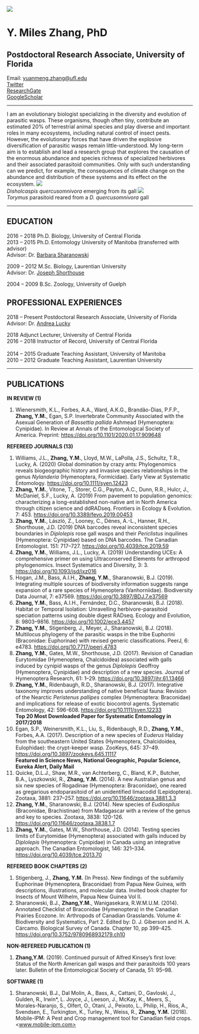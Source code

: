 ![](Photos/Miles_Photo.jpg)
# Y. Miles Zhang, PhD
## Postdoctoral Research Associate, University of Florida
Email: yuanmeng.zhang@ufl.edu<br>
[Twitter](https://twitter.com/ymilesz)<br>
[ResearchGate](https://www.researchgate.net/profile/Yuanmeng_Zhang)<br>
[GoogleScholar](https://scholar.google.com/citations?user=kUZTyoQAAAAJ&hl=en)<br>

___

I am an evolutionary biologist specializing in the diversity and evolution of parasitic wasps. These organisms, though often tiny, contribute an estimated 20% of terrestrial animal species and play diverse and important roles in many ecosystems, including natural control of insect pests. However, the evolutionary forces that have driven the explosive diversification of parasitic wasps remain little-understood. My long-term aim is to establish and lead a research group that explores the causation of the enormous abundance and species richness of specialized herbivores and their associated parasitoid communities. Only with such understanding can we predict, for example, the consequences of climate change on the abundance and distribution of these systems and its effect on the ecosystem.
![](Photos/Disholcaspis.jpg) <br>
_Disholcaspis quercusomnivora_ emerging from its gall
![](Photos/Torymus.jpg) <br>
_Torymus_ parasitoid reared from a _D. quercusomnivora_ gall
___

## EDUCATION
2016 – 2018	Ph.D. Biology, University of Central Florida <br>
2013 – 2015	Ph.D. Entomology University of Manitoba (transferred with advisor) <br>
Advisor: Dr. [Barbara Sharanowski](https://sciences.ucf.edu/biology/sharanowski-lab/)

2009 – 2012	M.Sc. Biology, Laurentian University <br>
Advisor: Dr. [Joseph Shorthouse](https://laurentian.ca/faculty/jshorthous) <br>

2004 – 2009	B.Sc. Zoology, University of Guelph

## PROFESSIONAL EXPERIENCES

2018 – Present	Postdoctoral Research Associate, University of Florida <br>
Advisor: Dr. [Andrea Lucky](http://www.andrealucky.com/) <br>

2018	Adjunct Lecturer, University of Central Florida <br>
2016 – 2018	Instructor of Record, University of Central Florida <br>	
2014 – 2015	Graduate Teaching Assistant, University of Manitoba <br>
2010 – 2012	Graduate Teaching Assistant, Laurentian University <br>

___

## PUBLICATIONS 

**IN REVIEW (1)**
1.	Wienersmith, K.L., Forbes, A.A., Ward, A.K.G., Brandão-Dias, P.F.P., **Zhang, Y.M.**, Egan, S.P. Invertebrate Community Associated with the Asexual Generation of _Bassettia pallida_ Ashmead (Hymenoptera: Cynipidae). In Review at Annals of the Entomological Society of America. Preprint: <https://doi.org/10.1101/2020.01.17.909648>

**REFEREED JOURNALS (13)**

1.	Williams, J.L., **Zhang, Y.M.**, Lloyd, M.W., LaPolla, J.S., Schultz, T.R., Lucky, A. (2020) Global domination by crazy ants: Phylogenomics reveals biogeographic history and invasive species relationships in the genus _Nylanderia_ (Hymenoptera, Formicidae). Early View at Systematic Entomology. <https://doi.org/10.1111/syen.12423>
2.	**Zhang, Y.M.**, Vitone, T., Storer, C.G., Payton, A.C., Dunn, R.R., Hulcr, J., McDaniel, S.F., Lucky, A. (2019) From pavement to population genomics: characterizing a long-established non-native ant in North America through citizen science and ddRADseq. Frontiers in Ecology & Evolution. 7: 453. <https://doi.org/10.3389/fevo.2019.00453>
3.	**Zhang, Y.M.**, László, Z., Looney, C., Dénes, A.-L., Hanner, R.H., Shorthouse, J.D. (2019) DNA barcodes reveal inconsistent species boundaries in _Diplolepis_ rose gall wasps and their _Periclistus_ inquilines (Hymenoptera: Cynipidae) based on DNA barcodes. The Canadian Entomologist. 151: 717–727. <https://doi.org/10.4039/tce.2019.59>
4.	**Zhang, Y.M.**, Williams, J.L., Lucky, A. (2019) Understanding UCEs: A comprehensive primer on using Ultraconserved Elements for arthropod phylogenomics. Insect Systematics and Diversity, 3: 3. <https://doi.org/10.1093/isd/ixz016>
5.	Hogan, J.M., Bass, A.I.H., **Zhang, Y.M.**, Sharanowski, B.J. (2019). Integrating multiple sources of biodiversity information suggests range expansion of a rare species of Hymenoptera (Vanhorniidae). Biodiversity Data Journal, 7: e37569. <https://doi.org/10.3897/BDJ.7.e37569>
6.	**Zhang, Y.M.**, Bass, A.I.H., Fernández, D.C., Sharanowski, B.J. (2018). Habitat or Temporal Isolation: Unravelling herbivore-parasitoid speciation patterns using double digest RADseq. Ecology and Evolution, 8: 9803–9816. <https://doi.org/10.1002/ece3.4457>
7.	**Zhang, Y.M.**, Stigenberg, J., Meyer, J., Sharanowski, B.J. (2018). Multilocus phylogeny of the parasitic wasps in the tribe Euphorini (Braconidae: Euphorinae) with revised generic classifications. PeerJ, 6: e4783. <https://doi.org/10.7717/peerj.4783>
8.	**Zhang, Y.M.**, Gates, M.W., Shorthouse, J.D. (2017). Revision of Canadian Eurytomidae (Hymenoptera, Chalcidoidea) associated with galls induced by cynipid wasps of the genus _Diplolepis_ Geoffroy (Hymenoptera, Cynipidae) and description of a new species. Journal of Hymenoptera Research, 61: 1–29. <https://doi.org/10.3897/jhr.61.13466>
9.	**Zhang, Y.M.**, Ridenbaugh, R.D., Sharanowski, B.J. (2017). Integrative taxonomy improves understanding of native beneficial fauna: Revision of the Nearctic _Peristenus pallipes_ complex (Hymenoptera: Braconidae) and implications for release of exotic biocontrol agents. Systematic Entomology, 42: 596-608. <https://doi.org/10.1111/syen.12233> <br>
**Top 20 Most Downloaded Paper for Systematic Entomology in 2017/2018**
10.	Egan, S.P., Weinersmith, K.L., Liu, S., Ridenbaugh, R.D., **Zhang, Y.M.**, Forbes, A.A. (2017). Description of a new species of _Euderus_ Haliday from the southeastern United States (Hymenoptera, Chalcidoidea, Eulophidae): the crypt-keeper wasp. ZooKeys, 645: 37–49. <https://doi.org/10.3897/zookeys.645.11117> <br>
**Featured in Science News, National Geographic, Popular Science, Eureka Alert, Daily Mail**
11.	Quicke, D.L.J., Shaw, M.R., van Achterberg, C., Bland, K.P., Butcher, B.A., Lyszkowski, R., **Zhang, Y.M.** (2014). A new Australian genus and six new species of Rogadinae (Hymenoptera: Braconidae), one reared as gregarious endoparasitoid of an unidentified limacodid (Lepidoptera). Zootaxa, 3881: 237–257. <https://doi.org/10.11646/zootaxa.3881.3.3>
12.	**Zhang, Y.M.**, Sharanowski, B.J. (2014). New species of _Eudiospilus_ (Braconidae, Brachistinae) from Madagascar with a review of the genus and key to species. Zootaxa, 3838: 120-126. <https://doi.org/10.11646/zootaxa.3838.1.7>
13.	**Zhang, Y.M.**, Gates, M.W., Shorthouse, J.D. (2014). Testing species limits of Eurytomidae (Hymenoptera) associated with galls induced by _Diplolepis_ (Hymenoptera: Cynipidae) in Canada using an integrative approach. The Canadian Entomologist, 146: 321–334. <https://doi.org/10.4039/tce.2013.70>

**REFEREED BOOK CHAPTERS (2)**

1.	Stigenberg, J., **Zhang, Y.M.** (In Press). New findings of the subfamily Euphorinae (Hymenoptera, Braconidae) from Papua New Guinea, with descriptions, illustrations, and molecular data. Invited book chapter for Insects of Mount Wilhelm, Papua New Guinea Vol II.
2.	Sharanowski, B.J., **Zhang,Y.M.**, Wanigasekara, R.W.M.U.M. (2014). Annotated Checklist of Braconidae (Hymenoptera) in the Canadian Prairies Ecozone. In: Arthropods of Canadian Grasslands. Volume 4: Biodiversity and Systematics, Part 2. Edited by: D. J. Giberson and H. A. Cárcamo. Biological Survey of Canada. Chapter 10, pp 399-425. <https://doi.org/10.3752/9780968932179.ch10>

**NON-REFEREED PUBLICATION (1)**

1.	**Zhang,Y.M.** (2019). Continued pursuit of Alfred Kinsey’s first love: Status of the North American gall wasps and their parasitoids 100 years later. Bulletin of the Entomological Society of Canada, 51: 95–98.

**SOFTWARE (1)**

1.	Sharanowski, B.J., Dal Molin, A., Bass, A., Cattani, D., Gavloski, J., Gulden, R., Irwin*, L. Joyce, J., Leeson, J., McKay, K., Meers, S., Morales-Naranjo, S., Olfert, O., Otani, J., Peixoto, L., Philip, H., Rios, A., Svendsen, E., Turkington, K., Turley, N., Weiss, R., **Zhang, Y.M.** (2018). Mobile-IPM: A Pest and Crop management tool for Canadian field crops. <www.mobile-ipm.com> 


